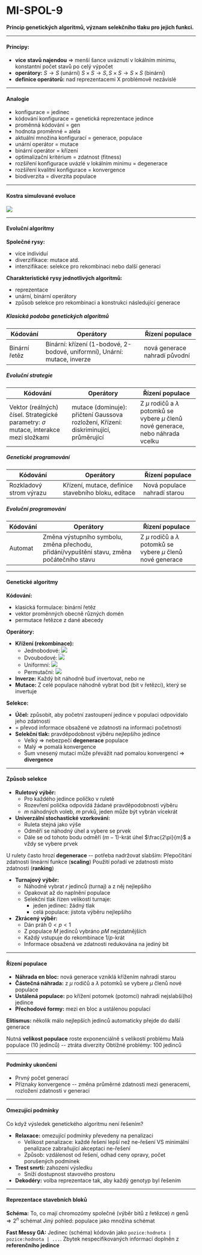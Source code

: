 # MI-SPOL-9	
**Princip genetických algoritmů, význam selekčního tlaku pro jejich funkci.**

---

#### Principy:
* **více stavů najendou** $\Rightarrow$ menší šance uváznutí v lokálním minimu, konstantní počet stavů po celý výpočet
* **operátory:** 
$S \rightarrow S$ (unární)
$S\times S \rightarrow S, S \times S \rightarrow S \times S$ (binární)
* **definice operátorů:** nad reprezentacemi X problémově nezávislé

---

#### Analogie

* konfigurace = jedinec
* kódování konfigurace = genetická reprezentace jedince
* proměnná kódování = gen
* hodnota proměnné = alela
* aktuální množina konfigurací = generace, populace
* unární operátor = mutace
* binární operátor = křízení
* optimalizační kritérium = zdatnost (fitness)
* rozšíření konfigurace uvázlé v lokálním minimu = degenerace
* rozšíření kvalitní konfigurace = konvergence
* biodiverzita = diverzita populace

---

#### Kostra simulované evoluce

![](kgen.png)

---
#### Evoluční algoritmy
**Společné rysy:**
* více individuí
* diverzifikace: mutace atd.
* intenzifikace: selekce pro rekombinaci nebo další generaci

**Charakteristické rysy jednotlivých algoritmů:**
* reprezentace
* unární, binární operátory
* způsob selekce pro rekombinaci a konstrukci následující generace

##### Klasická podoba genetických algoritmů

| Kódování     | Operátory     | Řízení populace |
|--------------|---------------|------|
| Binární řetěz| Binární: křízení (1-bodové, 2-bodové, uniformní), Unární: mutace, inverze | nová generace nahradí původní
  
##### Evoluční strategie
| Kódování | Operátory | Řízení populace |
|---|---|---|
|Vektor (reálných) čísel. Strategické parametry: $\sigma$ mutace, interakce mezi složkami | mutace (dominuje): přičtení Gaussova rozložení, Křízení: diskriminující, průměrující | Z $\mu$ rodičů a $\lambda$ potomků se vybere $\mu$ členů nové generace, nebo náhrada vcelku

##### Genetické programování
|Kódování | Operátory | Řízení populace |
|---|---|---|
| Rozkladový strom výrazu | Křízení, mutace, definice stavebního bloku, editace | Nová populace nahradí starou |

##### Evoluční programování
|Kódování | Operátory | Řízení populace |
|---|---|---|
| Automat | Změna výstupního symbolu, změna přechodu, přidání/vypuštění stavu, změna počátečního stavu| Z $\mu$ rodičů a $\lambda$ potomků se vybere $\mu$ členů nové generace|

----

#### Genetické algoritmy
**Kódování:**
* klasická formulace: binární řetěz
* vektor proměnných obecně různých domén
* permutace řetězce z dané abecedy

**Operátory:** 
* **Křížení (rekombinace):**
    * Jednobodové: 
    ![](jednobod.png)
    * Dvoubodové:
    ![](dvoubod.png)
    * Uniformní:
    ![](unif.png)
    * Permutační:
    ![](permk.png)
* **Inverze:** Každý bit náhodně buď invertovat, nebo ne
* **Mutace:** Z celé populace náhodně vybrat bod (bit v řetězci), který se invertuje

**Selekce:**
* **Účel:** způsobit, aby početní zastoupení jedince v populaci odpovídalo jeho zdatnosti
* = převod informace obsažené ve zdatnosti na informaci početnosti
* **Selekční tlak:** pravděpodobnost výběru nejlepšího jedince
    * Velký $\Rightarrow$ nebezpečí **degenerace** populace
    * Malý $\Rightarrow$ pomalá konvergence
    * Šum vnesený mutací může převážit nad pomalou konvergencí $\Rightarrow$ **divergence**

---

#### Způsob selekce
* **Ruletový výběr:** 
    * Pro každého jedince políčko v ruletě 
    * Rozevření políčka odpovídá žádané pravděpodobnosti výběru
    * $m$ náhodných voleb, $m$ prvků, jeden může být vybrán vícekrát
* **Univerzální stochastické  vzorkování:**
    * Ruleta stejná jako výše
    * Odměří se náhodný úhel a vybere se prvek
    * Dále se od tohoto bodu odměří $(m-1)$-krát úhel $\frac{2\pi}{m}$ a vždy se vybere prvek

U rulety často hrozí **degenerace** -- potřeba nadržovat slabším:
Přepočítání zdatnosti lineární funkce (**scaling**)
Použití pořadí ve zdatnosti místo zdatnosti (**ranking**)

* **Turnajový výběr:**
    * Náhodně vybrat $r$ jedinců (turnaj) a z něj nejlepšího
    * Opakovat až do naplnění populace
    * Selekční tlak řízen velikostí turnaje:
        * jeden jedinec: žádný tlak
        * celá populace: jistota výběru nejlepšího
* **Zkrácený výběr:**
    * Dán práh $0\lt p \lt 1$
    * Z populace $M$ jedinců vybráno $pM$ nejzdatnějších
    * Každý vstupuje do rekombinace $1/p$-krát
    * Informace obsažená ve zdatnosti redukována na jediný bit

---

#### Řízení populace

* **Náhrada en bloc:** nová generace vzniklá křížením nahradí starou
* **Částečná náhrada:** z $\mu$ rodičů a $\lambda$ potomků se vybere $\mu$ členů nové populace
* **Ustálená populace:** po křížení potomek (potomci) nahradí nejslabší(ho) jedince
* **Přechodové formy:** mezi en bloc a ustálenou populací

**Elitismus:** několik málo nejlepších jedinců automaticky přejde do další generace

Nutná **velikost populace** roste exponenciálně s velikostí problému
Malá populace (10 jedinců) -- ztráta diverzity
Obtížné problémy: 100 jedinců

---

#### Podmínky ukončení
* Prvný počet generací
* Příznaky konvergence -- změna průměrné zdatnosti mezi generacemi, rozložení zdatnosti v generaci

---

#### Omezující podmínky

Co když výsledek genetického algoritmu není řešením?

* **Relaxace:** omezující podmínky převedeny na penalizaci
    * Velikost penalizace: každé řešení lepší než ne-řešení VS minimální penalizace zabraňující akceptaci ne-řešení
    * Způsob: vzdálenost od řešení, odhad ceny opravy, počet porušených podmínek
* **Trest smrti:** zahození výsledku
    * Sníží dostupnost stavového prostoru
* **Dekodéry:** volba reprezentace tak, aby každý genotyp byl řešením

---

#### Reprezentace stavebních bloků

**Schéma:** To, co mají chromozómy společné (výběr bitů z řetězce)
$n$ genů $\Rightarrow 2^n$ schémat 
Jiný pohled: populace jako množina schémat

**Fast Messy GA:** Jedinec (schéma) kódován jako `pozice:hodnota | pozice:hodnota | ...`.
Zbytek nespecifikovaných informací doplněn z **referenčního jedince**